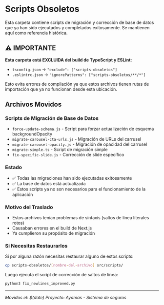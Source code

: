 # Scripts Obsoletos

Esta carpeta contiene scripts de migración y corrección de base de datos que ya han sido ejecutados y completados exitosamente. Se mantienen aquí como referencia histórica.

## ⚠️ IMPORTANTE

**Esta carpeta está EXCLUIDA del build de TypeScript y ESLint:**
- `tsconfig.json` → `"exclude": ["scripts-obsoletos"]`
- `.eslintrc.json` → `"ignorePatterns": ["scripts-obsoletos/**/*"]`

Esto evita errores de compilación ya que estos archivos tienen rutas de importación que ya no funcionan desde esta ubicación.

## Archivos Movidos

### Scripts de Migración de Base de Datos
- `force-update-schema.js` - Script para forzar actualización de esquema backgroundOpacity
- `migrate-carousel-cta-urls.js` - Migración de URLs del carrusel  
- `migrate-carousel-opacity.js` - Migración de opacidad del carrusel
- `migrate-simple.ts` - Script de migración simple
- `fix-specific-slide.js` - Corrección de slide específico

### Estado
- ✅ Todas las migraciones han sido ejecutadas exitosamente
- ✅ La base de datos está actualizada
- ✅ Estos scripts ya no son necesarios para el funcionamiento de la aplicación

### Motivo del Traslado
- Estos archivos tenían problemas de sintaxis (saltos de línea literales rotos)
- Causaban errores en el build de Next.js
- Ya cumplieron su propósito de migración

### Si Necesitas Restaurarlos
Si por alguna razón necesitas restaurar alguno de estos scripts:
```bash
cp scripts-obsoletos/[nombre-del-archivo] src/scripts/
```

Luego ejecuta el script de corrección de saltos de línea:
```bash
python3 fix_newlines_improved.py
```

---
*Movidos el: $(date)*
*Proyecto: Ayamas - Sistema de seguros*
